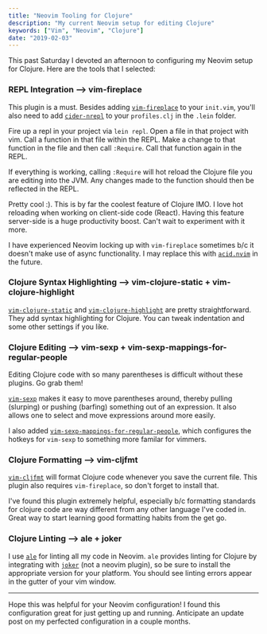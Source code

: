 ```yaml
---
title: "Neovim Tooling for Clojure"
description: "My current Neovim setup for editing Clojure"
keywords: ["Vim", "Neovim", "Clojure"]
date: "2019-02-03"
---
```


This past Saturday I devoted an afternoon to configuring my Neovim setup for Clojure. Here are the
tools that I selected:

### REPL Integration --> vim-fireplace

This plugin is a must. Besides adding [`vim-fireplace`](https://github.com/tpope/vim-fireplace) to
your `init.vim`, you'll also need to add [`cider-nrepl`](https://github.com/clojure-emacs/cider-nrepl)
to your `profiles.clj` in the `.lein` folder.

Fire up a repl in your project via `lein repl`. Open a file in that project with vim. Call a function
in that file within the REPL. Make a change to that function in the file and then call `:Require`. Call
that function again in the REPL.

If everything is working, calling `:Require` will hot reload the Clojure file you are editing into the
JVM. Any changes made to the function should then be reflected in the REPL.

Pretty cool :). This is by far the coolest feature of Clojure IMO. I love hot reloading when working
on client-side code (React). Having this feature server-side is a huge productivity boost. Can't wait
to experiment with it more.

I have experienced Neovim locking up with `vim-fireplace` sometimes b/c it doesn't make use of async
functionality. I may replace this with [`acid.nvim`](https://github.com/clojure-vim/acid.nvim) in the
future.

### Clojure Syntax Highlighting --> vim-clojure-static + vim-clojure-highlight

[`vim-clojure-static`](https://github.com/guns/vim-clojure-static) and
[`vim-clojure-highlight`](https://github.com/guns/vim-clojure-highlight) are pretty straightforward.
They add syntax highlighting for Clojure. You can tweak indentation and some other settings if you like.

### Clojure Editing --> vim-sexp + vim-sexp-mappings-for-regular-people

Editing Clojure code with so many parentheses is difficult without these plugins. Go grab them!

[`vim-sexp`](https://github.com/guns/vim-sexp) makes it easy to move parentheses around, thereby
pulling (slurping) or pushing (barfing) something out of an expression. It also allows one to select
and move expressions around more easily.

I also added [`vim-sexp-mappings-for-regular-people`](https://github.com/tpope/vim-sexp-mappings-for-regular-people),
which configures the hotkeys for `vim-sexp` to something more familar for vimmers.

### Clojure Formatting --> vim-cljfmt

[`vim-cljfmt`](https://github.com/venantius/vim-cljfmt) will format Clojure code whenever you save
the current file. This plugin also requires `vim-fireplace`, so don't forget to install that.

I've found this plugin extremely helpful, especially b/c formatting standards for clojure code are
way different from any other language I've coded in. Great way to start learning good formatting habits
from the get go.

### Clojure Linting --> ale + joker

I use [`ale`](https://github.com/w0rp/ale) for linting all my code in Neovim. `ale` provides linting
for Clojure by integrating with [`joker`](https://github.com/candid82/joker) (not a neovim plugin),
so be sure to install the appropriate version for your platform. You should see linting errors appear
in the gutter of your vim window.

---

Hope this was helpful for your Neovim configuration! I found this configuration great for just getting
up and running. Anticipate an update post on my perfected configuration in a couple months.
